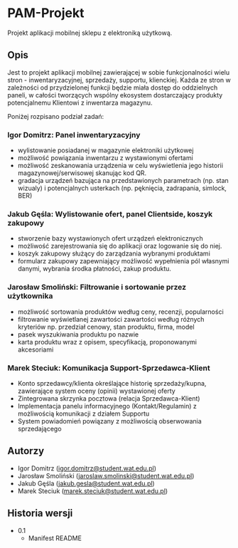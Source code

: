 # PAM-Projekt
Projekt aplikacji mobilnej sklepu z elektroniką użytkową.
## Opis

  Jest to projekt aplikacji mobilnej zawierającej w sobie funkcjonalności wielu stron - inwentaryzacyjnej, sprzedaży, supportu, klienckiej. Każda ze stron w zależności od przydzielonej funkcji będzie miała dostęp do oddzielnych paneli, w całości tworzących wspólny ekosystem dostarczający produkty potencjalnemu Klientowi z inwentarza magazynu. 

Poniżej rozpisano podział zadań:

### Igor Domitrz: Panel inwentaryzacyjny 

* wylistowanie posiadanej w magazynie elektroniki użytkowej
* możliwość powiązania inwentarzu z wystawionymi ofertami
* możliwość zeskanowania urządzenia w celu wyświetlenia jego historii magazynowej/serwisowej skanując kod QR.
* gradacja urządzeń bazująca na przedstawionych parametrach (np. stan wizualy) i potencjalnych usterkach (np. pęknięcia, zadrapania, simlock, BER)

### Jakub Gęśla: Wylistowanie ofert, panel Clientside, koszyk zakupowy

* stworzenie bazy wystawionych ofert urządzeń elektronicznych
* możliwość zarejestrowania się do aplikacji oraz logowanie się do niej.
* koszyk zakupowy służący do zarządzania wybranymi produktami 
* formularz zakupowy zapewniający możliwość wypełnienia pól własnymi danymi, wybrania środka płatności, zakup produktu.

### Jarosław Smoliński: Filtrowanie i sortowanie przez użytkownika

* możliwość sortowania produktów według ceny, recenzji, popularności
* filtrowanie wyświetlanej zawartości zawartości według różnych kryteriów np. przedział cenowy, stan produktu, firma, model
* pasek wyszukiwania produktu po nazwie
* karta produktu wraz z opisem, specyfikacją, proponowanymi akcesoriami

### Marek Steciuk: Komunikacja Support-Sprzedawca-Klient

* Konto sprzedawcy/klienta określające historię sprzedaży/kupna, zawierające system oceny (opinii) wystawionej oferty
* Zintegrowana skrzynka pocztowa (relacja Sprzedawca-Klient) 
* Implementacja panelu informacyjnego (Kontakt/Regulamin) z możliwością komunikacji z działem Supportu
* System powiadomień powiązany z możliwością obserwowania sprzedającego

## Autorzy
* Igor Domitrz (igor.domitrz@student.wat.edu.pl)
* Jarosław Smoliński (jaroslaw.smolinski@student.wat.edu.pl)
* Jakub Gęśla (jakub.gesla@student.wat.edu.pl)
* Marek Steciuk (marek.steciuk@student.wat.edu.pl)
## Historia wersji
* 0.1
    * Manifest README
